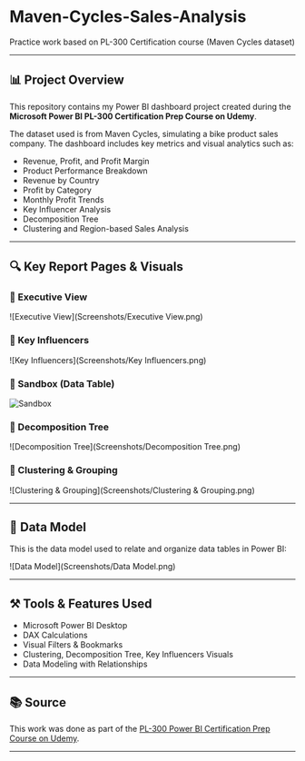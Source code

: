 # Maven-Cycles-Sales-Analysis

Practice work based on PL-300 Certification course (Maven Cycles dataset)

---

## 📊 Project Overview

This repository contains my Power BI dashboard project created during the **Microsoft Power BI PL-300 Certification Prep Course on Udemy**.

The dataset used is from Maven Cycles, simulating a bike product sales company. The dashboard includes key metrics and visual analytics such as:

- Revenue, Profit, and Profit Margin
- Product Performance Breakdown
- Revenue by Country
- Profit by Category
- Monthly Profit Trends
- Key Influencer Analysis
- Decomposition Tree
- Clustering and Region-based Sales Analysis

---

## 🔍 Key Report Pages & Visuals

### 📌 Executive View
![Executive View](Screenshots/Executive View.png)

### 📌 Key Influencers
![Key Influencers](Screenshots/Key Influencers.png)

### 📌 Sandbox (Data Table)
![Sandbox](Screenshots/Sandbox.png)

### 📌 Decomposition Tree
![Decomposition Tree](Screenshots/Decomposition Tree.png)

### 📌 Clustering & Grouping
![Clustering & Grouping](Screenshots/Clustering & Grouping.png)

---

## 🧩 Data Model

This is the data model used to relate and organize data tables in Power BI:

![Data Model](Screenshots/Data Model.png)

---

## ⚒️ Tools & Features Used

- Microsoft Power BI Desktop
- DAX Calculations
- Visual Filters & Bookmarks
- Clustering, Decomposition Tree, Key Influencers Visuals
- Data Modeling with Relationships

---

## 📚 Source

This work was done as part of the [PL-300 Power BI Certification Prep Course on Udemy](https://www.udemy.com/course/microsoft-power-bi-certification-da-100-exam-prep/).

---

